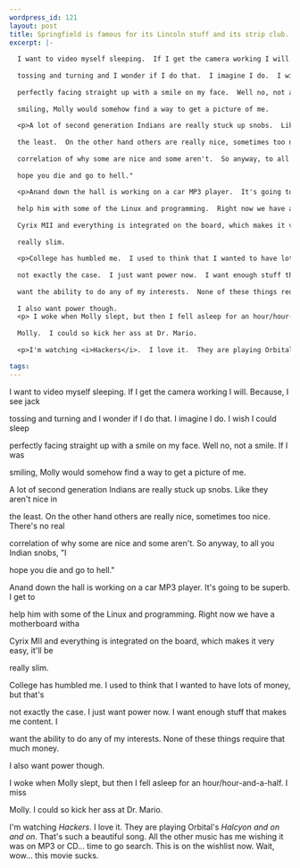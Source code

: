 ```yaml
--- 
wordpress_id: 121
layout: post
title: Springfield is famous for its Lincoln stuff and its strip club.
excerpt: |-
  
  I want to video myself sleeping.  If I get the camera working I will.  Because, I see jack 
  
  tossing and turning and I wonder if I do that.  I imagine I do.  I wish I could sleep 
  
  perfectly facing straight up with a smile on my face.  Well no, not a smile.  If I was 
  
  smiling, Molly would somehow find a way to get a picture of me.
  
  <p>A lot of second generation Indians are really stuck up snobs.  Like they aren't nice in 
  
  the least.  On the other hand others are really nice, sometimes too nice.  There's no real 
  
  correlation of why some are nice and some aren't.  So anyway, to all you Indian snobs, "I 
  
  hope you die and go to hell."
  
  <p>Anand down the hall is working on a car MP3 player.  It's going to be superb.  I get to 
  
  help him with some of the Linux and programming.  Right now we have a motherboard witha  
  
  Cyrix MII and everything is integrated on the board, which makes it very easy, it'll be 
  
  really slim.
  
  <p>College has humbled me.  I used to think that I wanted to have lots of money, but that's 
  
  not exactly the case.  I just want power now.  I want enough stuff that makes me content.  I 
  
  want the ability to do any of my interests.  None of these things require that much money.  
  
  I also want power though.
  <p> I woke when Molly slept, but then I fell asleep for an hour/hour-and-a-half.  I miss 
  
  Molly.  I could so kick her ass at Dr. Mario.
  
  <p>I'm watching <i>Hackers</i>.  I love it.  They are playing Orbital's <i>Halcyon and on and on</i>.  That's such a beautiful song.  All the other music has me wishing it was on MP3 or CD... time to go search.  This is on the wishlist now.  Wait, wow... this movie sucks.

tags: 
---
```



I want to video myself sleeping.  If I get the camera working I will.  Because, I see jack 

tossing and turning and I wonder if I do that.  I imagine I do.  I wish I could sleep 

perfectly facing straight up with a smile on my face.  Well no, not a smile.  If I was 

smiling, Molly would somehow find a way to get a picture of me.

<p>A lot of second generation Indians are really stuck up snobs.  Like they aren't nice in 

the least.  On the other hand others are really nice, sometimes too nice.  There's no real 

correlation of why some are nice and some aren't.  So anyway, to all you Indian snobs, "I 

hope you die and go to hell."

<p>Anand down the hall is working on a car MP3 player.  It's going to be superb.  I get to 

help him with some of the Linux and programming.  Right now we have a motherboard witha  

Cyrix MII and everything is integrated on the board, which makes it very easy, it'll be 

really slim.

<p>College has humbled me.  I used to think that I wanted to have lots of money, but that's 

not exactly the case.  I just want power now.  I want enough stuff that makes me content.  I 

want the ability to do any of my interests.  None of these things require that much money.  

I also want power though.
<p> I woke when Molly slept, but then I fell asleep for an hour/hour-and-a-half.  I miss 

Molly.  I could so kick her ass at Dr. Mario.

<p>I'm watching <i>Hackers</i>.  I love it.  They are playing Orbital's <i>Halcyon and on and on</i>.  That's such a beautiful song.  All the other music has me wishing it was on MP3 or CD... time to go search.  This is on the wishlist now.  Wait, wow... this movie sucks.
